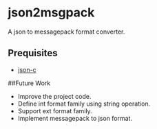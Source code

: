 # json2msgpack
A json to messagepack format converter.

## Prequisites
- [json-c](https://github.com/json-c/json-c)

##Future Work
- Improve the project code.
- Define int format family using string operation.
- Support ext format family.
- Implement messagepack to json format.
